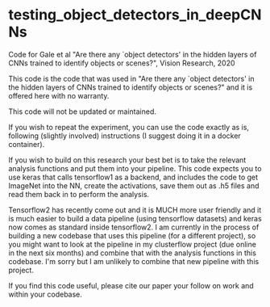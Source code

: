 # testing_object_detectors_in_deepCNNs
Code for Gale et al "Are there any `object detectors' in the hidden layers of CNNs trained to identify objects or scenes?", Vision Research, 2020

This code is the code that was used in "Are there any `object detectors' in the hidden layers of CNNs trained to identify objects or scenes?" and it is offered here with no warranty. 

This code will not be updated or maintained.

If you wish to repeat the experiment, you can use the code exactly as is, following (slightly involved) instructions (I suggest doing it in a docker container). 

If you wish to build on this research your best bet is to take the relevant analysis functions and put them into your pipeline. This code expects you to use keras that calls tensorflow1 as a backend, and includes the code to get ImageNet into the NN, create the activations, save them out as .h5 files and read them back in to perform the analysis. 

Tensorflow2 has recently come out and it is MUCH more user friendly and it is much easier to build a data pipeline (using tensorflow datasets) and keras now comes as standard inside tensorflow2. I am currently in the process of building a new codebase that uses this pipeline (for a different project), so you might want to look at the pipeline in my clusterflow project (due online in the next six months) and combine that with the analysis functions in this codebase. I'm sorry but I am unlikely to combine that new pipeline with this project.

If you find this code useful, please cite our paper your follow on work and within your codebase. 
